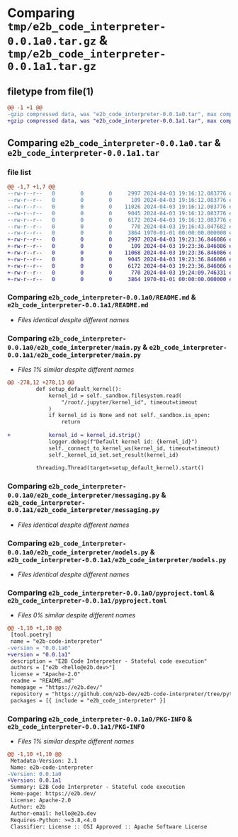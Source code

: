 # Comparing `tmp/e2b_code_interpreter-0.0.1a0.tar.gz` & `tmp/e2b_code_interpreter-0.0.1a1.tar.gz`

## filetype from file(1)

```diff
@@ -1 +1 @@
-gzip compressed data, was "e2b_code_interpreter-0.0.1a0.tar", max compression
+gzip compressed data, was "e2b_code_interpreter-0.0.1a1.tar", max compression
```

## Comparing `e2b_code_interpreter-0.0.1a0.tar` & `e2b_code_interpreter-0.0.1a1.tar`

### file list

```diff
@@ -1,7 +1,7 @@
--rw-r--r--   0        0        0     2997 2024-04-03 19:16:12.083776 e2b_code_interpreter-0.0.1a0/README.md
--rw-r--r--   0        0        0      109 2024-04-03 19:16:12.083776 e2b_code_interpreter-0.0.1a0/e2b_code_interpreter/__init__.py
--rw-r--r--   0        0        0    11026 2024-04-03 19:16:12.083776 e2b_code_interpreter-0.0.1a0/e2b_code_interpreter/main.py
--rw-r--r--   0        0        0     9045 2024-04-03 19:16:12.083776 e2b_code_interpreter-0.0.1a0/e2b_code_interpreter/messaging.py
--rw-r--r--   0        0        0     6172 2024-04-03 19:16:12.083776 e2b_code_interpreter-0.0.1a0/e2b_code_interpreter/models.py
--rw-r--r--   0        0        0      770 2024-04-03 19:16:43.047682 e2b_code_interpreter-0.0.1a0/pyproject.toml
--rw-r--r--   0        0        0     3864 1970-01-01 00:00:00.000000 e2b_code_interpreter-0.0.1a0/PKG-INFO
+-rw-r--r--   0        0        0     2997 2024-04-03 19:23:36.846086 e2b_code_interpreter-0.0.1a1/README.md
+-rw-r--r--   0        0        0      109 2024-04-03 19:23:36.846086 e2b_code_interpreter-0.0.1a1/e2b_code_interpreter/__init__.py
+-rw-r--r--   0        0        0    11068 2024-04-03 19:23:36.846086 e2b_code_interpreter-0.0.1a1/e2b_code_interpreter/main.py
+-rw-r--r--   0        0        0     9045 2024-04-03 19:23:36.846086 e2b_code_interpreter-0.0.1a1/e2b_code_interpreter/messaging.py
+-rw-r--r--   0        0        0     6172 2024-04-03 19:23:36.846086 e2b_code_interpreter-0.0.1a1/e2b_code_interpreter/models.py
+-rw-r--r--   0        0        0      770 2024-04-03 19:24:09.746331 e2b_code_interpreter-0.0.1a1/pyproject.toml
+-rw-r--r--   0        0        0     3864 1970-01-01 00:00:00.000000 e2b_code_interpreter-0.0.1a1/PKG-INFO
```

### Comparing `e2b_code_interpreter-0.0.1a0/README.md` & `e2b_code_interpreter-0.0.1a1/README.md`

 * *Files identical despite different names*

### Comparing `e2b_code_interpreter-0.0.1a0/e2b_code_interpreter/main.py` & `e2b_code_interpreter-0.0.1a1/e2b_code_interpreter/main.py`

 * *Files 1% similar despite different names*

```diff
@@ -278,12 +278,13 @@
         def setup_default_kernel():
             kernel_id = self._sandbox.filesystem.read(
                 "/root/.jupyter/kernel_id", timeout=timeout
             )
             if kernel_id is None and not self._sandbox.is_open:
                 return
 
+            kernel_id = kernel_id.strip()
             logger.debug(f"Default kernel id: {kernel_id}")
             self._connect_to_kernel_ws(kernel_id, timeout=timeout)
             self._kernel_id_set.set_result(kernel_id)
 
         threading.Thread(target=setup_default_kernel).start()
```

### Comparing `e2b_code_interpreter-0.0.1a0/e2b_code_interpreter/messaging.py` & `e2b_code_interpreter-0.0.1a1/e2b_code_interpreter/messaging.py`

 * *Files identical despite different names*

### Comparing `e2b_code_interpreter-0.0.1a0/e2b_code_interpreter/models.py` & `e2b_code_interpreter-0.0.1a1/e2b_code_interpreter/models.py`

 * *Files identical despite different names*

### Comparing `e2b_code_interpreter-0.0.1a0/pyproject.toml` & `e2b_code_interpreter-0.0.1a1/pyproject.toml`

 * *Files 0% similar despite different names*

```diff
@@ -1,10 +1,10 @@
 [tool.poetry]
 name = "e2b-code-interpreter"
-version = "0.0.1a0"
+version = "0.0.1a1"
 description = "E2B Code Interpreter - Stateful code execution"
 authors = ["e2b <hello@e2b.dev>"]
 license = "Apache-2.0"
 readme = "README.md"
 homepage = "https://e2b.dev/"
 repository = "https://github.com/e2b-dev/e2b-code-interpreter/tree/python"
 packages = [{ include = "e2b_code_interpreter" }]
```

### Comparing `e2b_code_interpreter-0.0.1a0/PKG-INFO` & `e2b_code_interpreter-0.0.1a1/PKG-INFO`

 * *Files 1% similar despite different names*

```diff
@@ -1,10 +1,10 @@
 Metadata-Version: 2.1
 Name: e2b-code-interpreter
-Version: 0.0.1a0
+Version: 0.0.1a1
 Summary: E2B Code Interpreter - Stateful code execution
 Home-page: https://e2b.dev/
 License: Apache-2.0
 Author: e2b
 Author-email: hello@e2b.dev
 Requires-Python: >=3.8,<4.0
 Classifier: License :: OSI Approved :: Apache Software License
```

